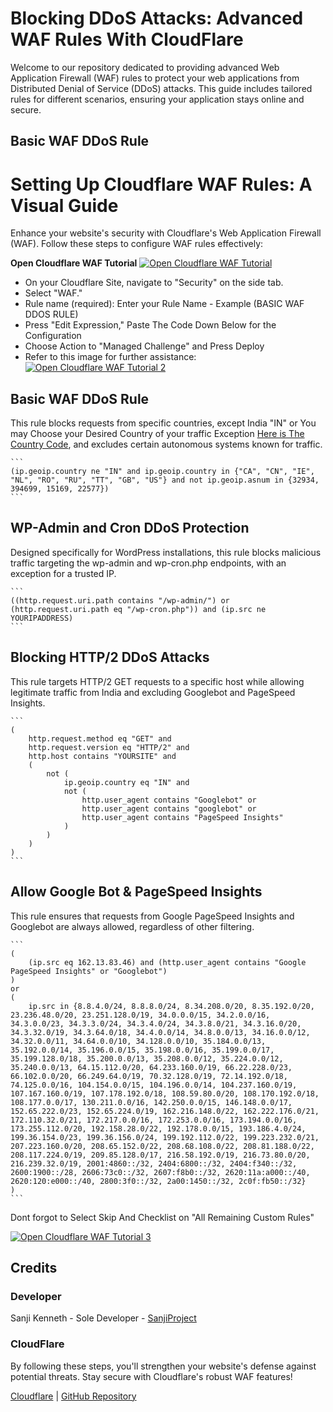 # Blocking DDoS Attacks: Advanced WAF Rules With CloudFlare

Welcome to our repository dedicated to providing advanced Web Application Firewall (WAF) rules to protect your web applications from Distributed Denial of Service (DDoS) attacks. This guide includes tailored rules for different scenarios, ensuring your application stays online and secure.

## Basic WAF DDoS Rule
# Setting Up Cloudflare WAF Rules: A Visual Guide

Enhance your website's security with Cloudflare's Web Application Firewall (WAF). Follow these steps to configure WAF rules effectively:

**Open Cloudflare WAF Tutorial**
     [![Open Cloudflare WAF Tutorial](https://i.ibb.co/R9fzKGy/cf1.jpg)](https://i.ibb.co/R9fzKGy/cf1.jpg)
   - On your Cloudflare Site, navigate to "Security" on the side tab.
   - Select "WAF."
   - Rule name (required): Enter your Rule Name - Example (BASIC WAF DDOS RULE)
   - Press "Edit Expression," Paste The Code Down Below for the Configuration
   - Choose Action to "Managed Challenge" and Press Deploy
   - Refer to this image for further assistance:
     [![Open Cloudflare WAF Tutorial 2](https://i.ibb.co/1z1cCWV/CF2.jpg)](https://i.ibb.co/1z1cCWV/CF2.jpg)

## Basic WAF DDoS Rule

This rule blocks requests from specific countries, except India "IN" or You may Choose your Desired Country of your traffic Exception [Here is The Country Code](https://www.geonames.org/countries/), and excludes certain autonomous systems known for traffic.

    ```
    (ip.geoip.country ne "IN" and ip.geoip.country in {"CA", "CN", "IE", "NL", "RO", "RU", "TT", "GB", "US"} and not ip.geoip.asnum in {32934, 394699, 15169, 22577})
    ```


## WP-Admin and Cron DDoS Protection

Designed specifically for WordPress installations, this rule blocks malicious traffic targeting the wp-admin and wp-cron.php endpoints, with an exception for a trusted IP.

    ```
    ((http.request.uri.path contains "/wp-admin/") or (http.request.uri.path eq "/wp-cron.php")) and (ip.src ne YOURIPADDRESS)
    ```

## Blocking HTTP/2 DDoS Attacks

This rule targets HTTP/2 GET requests to a specific host while allowing legitimate traffic from India and excluding Googlebot and PageSpeed Insights.

    ```
    (
        http.request.method eq "GET" and
        http.request.version eq "HTTP/2" and
        http.host contains "YOURSITE" and
        (
            not (
                ip.geoip.country eq "IN" and
                not (
                    http.user_agent contains "Googlebot" or
                    http.user_agent contains "googlebot" or
                    http.user_agent contains "PageSpeed Insights"
                )
            )
        )
    )
    ```

## Allow Google Bot & PageSpeed Insights

This rule ensures that requests from Google PageSpeed Insights and Googlebot are always allowed, regardless of other filtering.

    ```
    (
        (ip.src eq 162.13.83.46) and (http.user_agent contains "Google PageSpeed Insights" or "Googlebot")
    )
    or
    (
        ip.src in {8.8.4.0/24, 8.8.8.0/24, 8.34.208.0/20, 8.35.192.0/20, 23.236.48.0/20, 23.251.128.0/19, 34.0.0.0/15, 34.2.0.0/16, 34.3.0.0/23, 34.3.3.0/24, 34.3.4.0/24, 34.3.8.0/21, 34.3.16.0/20, 34.3.32.0/19, 34.3.64.0/18, 34.4.0.0/14, 34.8.0.0/13, 34.16.0.0/12, 34.32.0.0/11, 34.64.0.0/10, 34.128.0.0/10, 35.184.0.0/13, 35.192.0.0/14, 35.196.0.0/15, 35.198.0.0/16, 35.199.0.0/17, 35.199.128.0/18, 35.200.0.0/13, 35.208.0.0/12, 35.224.0.0/12, 35.240.0.0/13, 64.15.112.0/20, 64.233.160.0/19, 66.22.228.0/23, 66.102.0.0/20, 66.249.64.0/19, 70.32.128.0/19, 72.14.192.0/18, 74.125.0.0/16, 104.154.0.0/15, 104.196.0.0/14, 104.237.160.0/19, 107.167.160.0/19, 107.178.192.0/18, 108.59.80.0/20, 108.170.192.0/18, 108.177.0.0/17, 130.211.0.0/16, 142.250.0.0/15, 146.148.0.0/17, 152.65.222.0/23, 152.65.224.0/19, 162.216.148.0/22, 162.222.176.0/21, 172.110.32.0/21, 172.217.0.0/16, 172.253.0.0/16, 173.194.0.0/16, 173.255.112.0/20, 192.158.28.0/22, 192.178.0.0/15, 193.186.4.0/24, 199.36.154.0/23, 199.36.156.0/24, 199.192.112.0/22, 199.223.232.0/21, 207.223.160.0/20, 208.65.152.0/22, 208.68.108.0/22, 208.81.188.0/22, 208.117.224.0/19, 209.85.128.0/17, 216.58.192.0/19, 216.73.80.0/20, 216.239.32.0/19, 2001:4860::/32, 2404:6800::/32, 2404:f340::/32, 2600:1900::/28, 2606:73c0::/32, 2607:f8b0::/32, 2620:11a:a000::/40, 2620:120:e000::/40, 2800:3f0::/32, 2a00:1450::/32, 2c0f:fb50::/32}
    )
    ```
Dont forgot to Select Skip And Checklist on "All Remaining Custom Rules"

 [![Open Cloudflare WAF Tutorial 3](https://i.ibb.co/Pj9c5S6/cf3.jpg)](https://i.ibb.co/Pj9c5S6/cf3.jpg)

## Credits

### Developer

Sanji Kenneth - Sole Developer - [SanjiProject](https://github.com/SanjiProject/)

### CloudFlare

By following these steps, you'll strengthen your website's defense against potential threats. Stay secure with Cloudflare's robust WAF features!

[Cloudflare](https://dash.cloudflare.com/) | [GitHub Repository](https://github.com/SanjiProject)